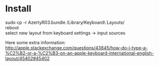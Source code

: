Install
=======
sudo cp -r AzertyR03.bundle /Library/Keyboard\ Layouts/  
reboot  
select new layout from keyboard settings -> input sources  


Here some extra information:  
http://apple.stackexchange.com/questions/43845/how-do-i-type-a-%C2%B2-or-a-%C2%B3-on-an-apple-keyboard-international-english-layout/45402#45402



